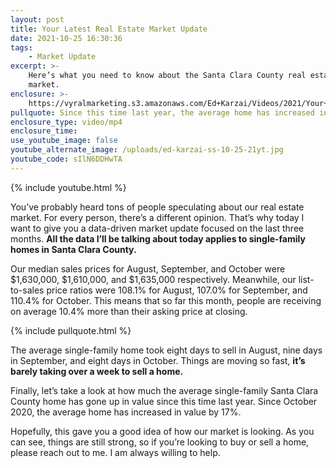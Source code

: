 ```yaml
---
layout: post
title: Your Latest Real Estate Market Update
date: 2021-10-25 16:30:36
tags:
    - Market Update
excerpt: >-
    Here’s what you need to know about the Santa Clara County real estate
    market.
enclosure: >-
    https://vyralmarketing.s3.amazonaws.com/Ed+Karzai/Videos/2021/Your+Latest+Real+Estate+Market+Update.mp4
pullquote: Since this time last year, the average home has increased in value by 17%.
enclosure_type: video/mp4
enclosure_time:
use_youtube_image: false
youtube_alternate_image: /uploads/ed-karzai-ss-10-25-21yt.jpg
youtube_code: sIlN6DDHwTA
---
```

{% include youtube.html %}

You’ve probably heard tons of people speculating about our real estate market. For every person, there’s a different opinion. That’s why today I want to give you a data-driven market update focused on the last three months. **All the data I’ll be talking about today applies to single-family homes in Santa Clara County.**&nbsp;

Our median sales prices for August, September, and October were $1,630,000, $1,610,000, and $1,635,000 respectively. Meanwhile, our list-to-sales price ratios were 108.1% for August, 107.0% for September, and 110.4% for October. This means that so far this month, people are receiving on average 10.4% more than their asking price at closing.&nbsp;

{% include pullquote.html %}

The average single-family home took eight days to sell in August, nine days in September, and eight days in October. Things are moving so fast, **it’s barely taking over a week to sell a home.**&nbsp;

Finally, let’s take a look at how much the average single-family Santa Clara County home has gone up in value since this time last year. Since October 2020, the average home has increased in value by 17%.&nbsp;

Hopefully, this gave you a good idea of how our market is looking. As you can see, things are still strong, so if you’re looking to buy or sell a home, please reach out to me. I am always willing to help.
